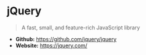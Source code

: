 # jQuery
> A fast, small, and feature-rich JavaScript library

* **Github:** https://github.com/jquery/jquery
* **Website:** https://jquery.com/